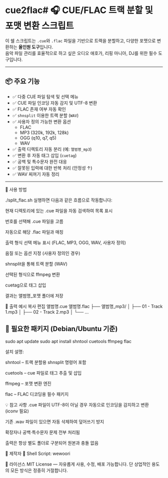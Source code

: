 # cue2flac# 🎧 CUE/FLAC 트랙 분할 및 포맷 변환 스크립트

이 쉘 스크립트는 `.cue`와 `.flac` 파일을 기반으로 트랙을 분할하고, 다양한 포맷으로 변환하는 **올인원 도구**입니다.  
음악 파일 관리를 효율적으로 하고 싶은 오디오 애호가, 리핑 마니아, DJ를 위한 필수 도구입니다.

---

## 📦 주요 기능

- ✅ 다중 CUE 파일 탐색 및 선택 메뉴
- ✅ CUE 파일 인코딩 자동 감지 및 UTF-8 변환
- ✅ FLAC 존재 여부 자동 확인
- ✅ `shnsplit` 이용한 트랙 분할 (`WAV`)
- ✅ 사용자 정의 가능한 변환 옵션
  - FLAC
  - MP3 (320k, 192k, 128k)
  - OGG (q10, q7, q5)
  - WAV
- ✅ 출력 디렉토리 자동 분리 (예: `앨범명_mp3`)
- ✅ 변환 후 자동 태그 삽입 (`cuetag`)
- ✅ 공백 및 특수문자 완전 대응
- ✅ 잘못된 입력에 대한 반복 처리 (안정성 ↑)
- ✅ WAV 찌꺼기 자동 정리

---

🧪 사용 방법

./split_flac.sh
실행하면 다음과 같은 흐름으로 작동합니다:

현재 디렉토리에 있는 .cue 파일을 자동 검색하여 목록 표시

번호를 선택해 .cue 파일을 고름

자동으로 해당 .flac 파일과 매칭

출력 형식 선택 메뉴 표시 (FLAC, MP3, OGG, WAV, 사용자 정의)

음질 또는 옵션 지정 (사용자 정의인 경우)

shnsplit을 통해 트랙 분할 (WAV)

선택된 형식으로 ffmpeg 변환

cuetag으로 태그 삽입

결과는 앨범명_포맷 폴더에 저장

📁 출력 예시
복사
편집
앨범명.cue
앨범명.flac
├── 앨범명_mp3/
│   ├── 01 - Track 1.mp3
│   ├── 02 - Track 2.mp3
│   └── ...


## 🔧 필요한 패키지 (Debian/Ubuntu 기준)

sudo apt update
sudo apt install shntool cuetools ffmpeg flac

설치 설명:

shntool – 트랙 분할용 shnsplit 명령어 포함

cuetools – cue 파일로 태그 추출 및 삽입

ffmpeg – 포맷 변환 엔진

flac – FLAC 디코딩용 필수 패키지

💡 참고 사항
.cue 파일이 UTF-8이 아닐 경우 자동으로 인코딩을 감지하고 변환 (iconv 필요)

기존 .wav 파일이 있으면 자동 삭제하여 덮어쓰기 방지

확장자나 공백·특수문자 문제 전부 처리됨

출력은 항상 별도 폴더로 구분되어 원본과 충돌 없음

🧙 제작자
🔧 Shell Script: wewoori



📄 라이선스
MIT License — 자유롭게 사용, 수정, 배포 가능합니다. 단 상업적인 용도의 모든 방식은 정중히 거절합니다.


